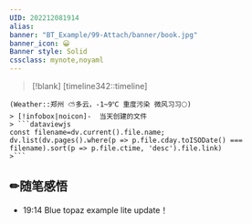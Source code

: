 ```yaml
---
UID: 202212081914 
alias:
banner: "BT_Example/99-Attach/banner/book.jpg"
banner_icon: 😀
Banner style: Solid
cssclass: mynote,noyaml
---
```

> [!blank] 
> [timeline342::timeline]
```ad-flex
(Weather::郑州 ⛅多云，-1~9℃ 重度污染 微风习习🌕)
> [!infobox|noicon]-  当天创建的文件
> ```dataviewjs 
const filename=dv.current().file.name;
dv.list(dv.pages().where(p => p.file.cday.toISODate() === filename).sort(p => p.file.ctime, 'desc').file.link) 
>```
```
## ✏随笔感悟
- 19:14  Blue  topaz example lite update！